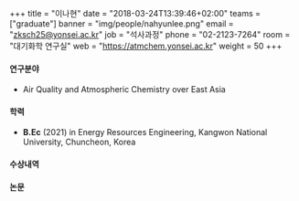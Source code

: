 +++
title = "이나현"
date = "2018-03-24T13:39:46+02:00"
teams = ["graduate"]
banner = "img/people/nahyunlee.png"
email = "zksch25@yonsei.ac.kr"
job = "석사과정"
phone = "02-2123-7264"
room = "대기화학 연구실"
web = "https://atmchem.yonsei.ac.kr"
weight = 50
+++

#### 연구분야
+ Air Quality and Atmospheric Chemistry over East Asia


#### 학력
 + **B.Ec** (2021) in Energy Resources Engineering, Kangwon National University, Chuncheon, Korea

#### 수상내역

#### 논문
